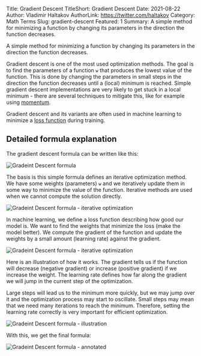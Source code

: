 Title: Gradient Descent
TitleShort: Gradient Descent
Date: 2021-08-22
Author: Vladimir Haltakov
AuthorLink: https://twitter.com/haltakov
Category: Math Terms
Slug: gradient-descent
Featured: 1
Summary: A simple method for minimizing a function by changing its parameters in the direction the function decreases.

A simple method for minimizing a function by changing its parameters in the direction the function decreases.

Gradient descent is one of the most used optimization methods. The goal is to find the parameters of a function `w` that produces the lowest value of the function. This is done by changing the parameters in small steps in the direction the function decreases until a (local) minimum is reached. Simple gradient descent implementations are very likely to get stuck in a local minimum - there are several techniques to mitigate this, like for example using [momentum](/explanation/momentum).

Gradient descent and its variants are often used in machine learning to minimize a [loss function](/explanation/loss-function) during training.

## Detailed formula explanation

The gradient descent formula can be written like this:

<img class="w-full md:w-1/2 lg:w-3/5 mx-auto my-4" src="{{ SITEURL }}/images/gd.png" alt="Gradeint Descent formula">

The basis is this simple formula defines an iterative optimization method. We have some weights (parameters) `w` and we iteratively update them in some way to minimize the value of the function. Iterative methods are used when we cannot compute the solution directly.

<img class="w-full md:w-1/2 lg:w-3/5 mx-auto my-4" src="{{ SITEURL }}/images/gd_1.jpg" alt="Gradeint Descent formula - iterative optimization">

In machine learning, we define a loss function describing how good our model is. We want to find the weights that minimize the loss (make the model better). We compute the gradient of the function and update the weights by a small amount (learning rate) against the gradient.

<img class="w-full md:w-1/2 lg:w-3/5 mx-auto my-4" src="{{ SITEURL }}/images/gd_2.jpg" alt="Gradeint Descent formula - iterative optimization">

Here is an illustration of how it works. The gradient tells us if the function will decrease (negative gradient) or increase (positive gradient) if we increase the weight. The learning rate defines how far along the gradient we will jump in the current step of the optimization.

Large steps will lead us to the minimum more quickly, but we may jump over it and the optimization process may start to oscillate. Small steps may mean that we need many iterations to reach the minimum. Therefore, setting the learning rate correctly is very important for efficient optimization.

<img class="w-full md:w-1/2 lg:w-3/5 mx-auto my-4" src="{{ SITEURL }}/images/gd_3.jpg" alt="Gradeint Descent formula - illustration">

With this, we get the final formula:

<img class="w-full md:w-1/2 lg:w-3/5 mx-auto my-4" src="{{ SITEURL }}/images/gd_4.jpg" alt="Gradeint Descent formula - annotated">
